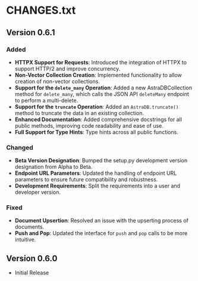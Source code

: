 # CHANGES.txt

## Version 0.6.1

### Added

- **HTTPX Support for Requests**: Introduced the integration of HTTPX to support HTTP/2 and improve concurrency.
- **Non-Vector Collection Creation**: Implemented functionality to allow creation of non-vector collections.
- **Support for the `delete_many` Operation**: Added a new AstraDBCollection method for `delete_many`, which calls the JSON API `deleteMany` endpoint to perform a multi-delete.
- **Support for the `truncate` Operation**: Added an `AstraDB.truncate()` method to truncate the data in an existing collection.
- **Enhanced Documentation**: Added comprehensive docstrings for all public methods, improving code readability and ease of use.
- **Full Support for Type Hints**: Type hints across all public functions.

### Changed

- **Beta Version Designation**: Bumped the setup.py development version designation from Alpha to Beta.
- **Endpoint URL Parameters**: Updated the handling of endpoint URL parameters to ensure future compatibility and robustness.
- **Development Requirements**: Split the requirements into a user and developer version.

### Fixed

- **Document Upsertion**: Resolved an issue with the upserting process of documents.
- **Push and Pop**: Updated the interface for `push` and `pop` calls to be more intuitive.

## Version 0.6.0

- Initial Release
